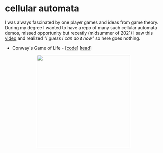 # cellular automata

I  was always fascinated by one player games and ideas from game theory. During my degree I wanted to have a repo of many such cellular automata demos, missed opportunity but recently (midsummer of 2021) I saw this [video](https://www.youtube.com/watch?v=YQyQyxtLvi8) and realized *"I guess I can do it now"* so here goes nothing.

* Conway's Game of Life - [[code](./game-of-life.py)] [[read](https://en.wikipedia.org/wiki/Conway%27s_Game_of_Life)]

<p align="center">
  <img src="https://user-images.githubusercontent.com/22986666/130675593-99a34d33-1534-47ed-ae2f-074b80540108.GIF" width="300px">
</p>

